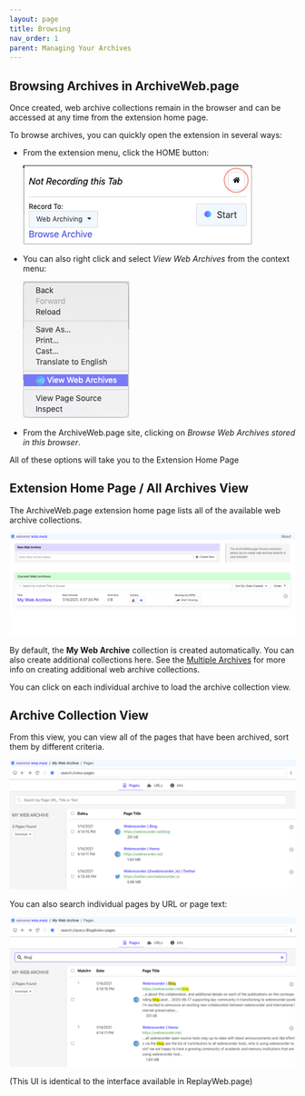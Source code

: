 ```yaml
---
layout: page
title: Browsing
nav_order: 1
parent: Managing Your Archives
---
```


## Browsing Archives in ArchiveWeb.page

Once created, web archive collections remain in the browser and can be accessed at any time from the extension home page.

To browse archives, you can quickly open the extension in several ways:

- From the extension menu, click the HOME button:

  ![home icon view](/assets/images/managing/home-icon-view.png)

- You can also right click and select *View Web Archives* from the context menu:

  ![menu-view-archives](/assets/images/managing/menu-view-archives.png)

- From the ArchiveWeb.page site, clicking on *Browse Web Archives stored in this browser*.


All of these options will take you to the Extension Home Page

## Extension Home Page / All Archives View

The ArchiveWeb.page extension home page lists all of the available web archive collections.

![menu-view-archives](/assets/images/managing/ext-home-page.png)


By default, the **My Web Archive** collection is created automatically. You can also create additional collections here. See the [Multiple Archives](./multiple) for more info on creating additional web archive collections.

You can click on each individual archive to load the archive collection view.


## Archive Collection View

From this view, you can view all of the pages that have been archived, sort them by different criteria.

![menu-view-archives](/assets/images/managing/coll-page.png)

You can also search individual pages by URL or page text:

![menu-view-archives](/assets/images/managing/coll-page-search.png)

(This UI is identical to the interface available in ReplayWeb.page)

